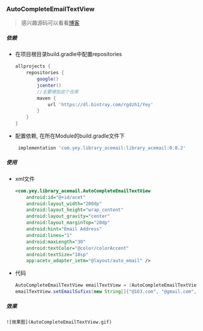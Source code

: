 ### AutoCompleteEmailTextView
> 感兴趣源码可以看看[博客](https://blog.csdn.net/MoLiao2046/article/details/104716849)
##### 依赖
- 在项目根目录build.gradle中配置repositories
    ```groovy
    allprojects {
        repositories {
            google()
            jcenter()
            //主要增加这个仓库
            maven {
                url 'https://dl.bintray.com/rgdzh1/Yey'
            }
        }
    }
    ```    
- 配置依赖, 在所在Module的build.gradle文件下
    ```groovy
     implementation 'com.yey.library_acemail:library_acemail:0.0.2'
    ```
##### 使用
- xml文件
    ```xml
    <com.yey.library_acemail.AutoCompleteEmailTextView
        android:id="@+id/acet"
        android:layout_width="200dp"
        android:layout_height="wrap_content"
        android:layout_gravity="center"
        android:layout_marginTop="20dp"
        android:hint="Email Address"
        android:lines="1"
        android:maxLength="30"
        android:textColor="@color/colorAccent"
        android:textSize="18sp"
        app:acetv_adapter_ietm="@layout/auto_email" />
    ```
- 代码
    ```java
    AutoCompleteEmailTextView emailTextView = (AutoCompleteEmailTextView) findViewById(R.id.acet);
    emailTextView.setEmailSufixs(new String[]{"@163.com", "@gmail.com", "@hotmail.com", "@jk.com", "@yuo.com"});
    ```
##### 效果

    ![效果图](AutoCompleteEmailTextView.gif)  